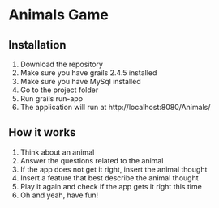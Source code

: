 # Animals Game

## Installation
1. Download the repository
2. Make sure you have grails 2.4.5 installed
3. Make sure you have MySql installed
4. Go to the project folder
5. Run grails run-app
6. The application will run at http://localhost:8080/Animals/


## How it works
1. Think about an animal
2. Answer the questions related to the animal
3. If the app does not get it right, insert the animal thought
4. Insert a feature that best describe the animal thought
5. Play it again and check if the app gets it right this time
6. Oh and yeah, have fun!
